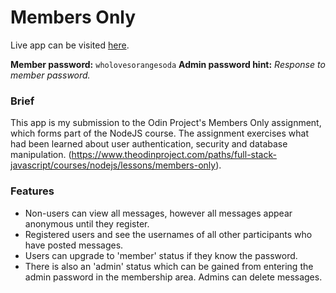# Members Only

Live app can be visited [here](https://pure-earth-34113.herokuapp.com/).

**Member password:** `wholovesorangesoda`
**Admin password hint:** _Response to member password._

### Brief

This app is my submission to the Odin Project's Members Only assignment, which forms part of the NodeJS course. The assignment exercises what had been learned about user authentication, security and database manipulation. (https://www.theodinproject.com/paths/full-stack-javascript/courses/nodejs/lessons/members-only).

### Features

- Non-users can view all messages, however all messages appear anonymous until they register.
- Registered users and see the usernames of all other participants who have posted messages.
- Users can upgrade to 'member' status if they know the password.
- There is also an 'admin' status which can be gained from entering the admin password in the membership area. Admins can delete messages.
